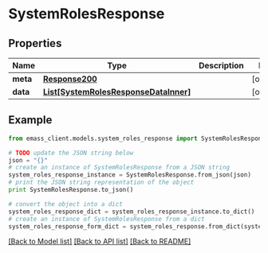 # SystemRolesResponse


## Properties
Name | Type | Description | Notes
------------ | ------------- | ------------- | -------------
**meta** | [**Response200**](Response200.md) |  | [optional] 
**data** | [**List[SystemRolesResponseDataInner]**](SystemRolesResponseDataInner.md) |  | [optional] 

## Example

```python
from emass_client.models.system_roles_response import SystemRolesResponse

# TODO update the JSON string below
json = "{}"
# create an instance of SystemRolesResponse from a JSON string
system_roles_response_instance = SystemRolesResponse.from_json(json)
# print the JSON string representation of the object
print SystemRolesResponse.to_json()

# convert the object into a dict
system_roles_response_dict = system_roles_response_instance.to_dict()
# create an instance of SystemRolesResponse from a dict
system_roles_response_form_dict = system_roles_response.from_dict(system_roles_response_dict)
```
[[Back to Model list]](../README.md#documentation-for-models) [[Back to API list]](../README.md#documentation-for-api-endpoints) [[Back to README]](../README.md)


